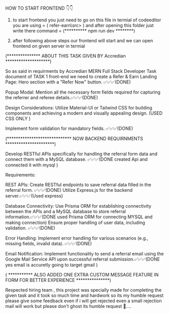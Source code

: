 HOW TO START FRONTEND 👇👇

1) to start frontend you just need to go on this file in termial of codeeditor you are using = (    refer-earn\src>   ) and after opening this folder just write there command = (********** npm run dev ********)

2) after following above steps our frontend will start and we can open frontend on given server in termial 



(***************          ABOUT THIS TASK GIVEN BY Accredian    ********************)

So as said in requirments by Accredian MERN Full Stack Developer Task document of TASK 1 front-end we need to create a Refer & Earn Landing Page:
Hero section with a "Refer Now" button. ✅✅✅(DONE)

Popup Modal:
Mention all the necessary form fields required for capturing the referrer and referee details.✅✅✅(DONE)

Design Considerations:
Utilize Material-UI or Tailwind CSS for building components and achieving a modern and visually appealing design. (USED CSS ONLY )

Implement form validation for mandatory fields.  ✅✅✅(DONE) 


(***************************** NOW BACKEND REQUIRNMENTS **********************)

Develop RESTful APIs specifically for handling the referral form data and connect them with a MySQL database. 
✅✅✅(DONE created Api and connected it with mysql )

Requirements:

REST APIs:
Create RESTful endpoints to save referral data filled in the referral form. ✅✅✅(DONE)
Utilize Express.js for the backend server.✅✅✅(Used express)

Database Connectivity:
Use Prisma ORM for establishing connectivity between the APIs and a MySQL database to store referral information.✅✅✅(DONE used Prisma ORM for connecting MYSQL and making connection)
Ensure proper handling of user data, including validation. ✅✅✅(DONE)

Error Handling:
Implement error handling for various scenarios (e.g., missing fields, invalid data). ✅✅✅(DONE)

Email Notification:
Implement functionality to send a referral email using the Google Mail Service API upon successful referral submission.✅✅✅(DONE yes email is accuretly going to target gmail ) 


( *********** ALSO ADDED ONE EXTRA CUSTOM MESSAGE FEATURE IN FORM FOR BETTER EXPERIENCE ***************) 


Respected hiring team , this project was specially made for completing the given task and it took so much time and hardwork so its my humble request please give some feedback even if i will get rejected even a small rejection mail will work but please don't ghost its humble request 🙏....
